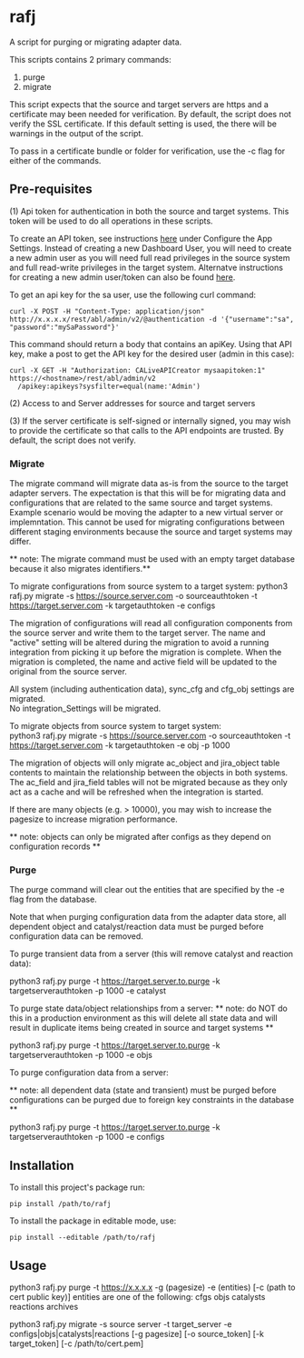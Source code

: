 # rafj
A script for purging or migrating adapter data.  

This scripts contains 2 primary commands: 
1.  purge
2.  migrate

This script expects that the source and target servers are https and a certificate may been needed for verification.  By default, the script does not verify the SSL certificate.  If this default setting is used, the there will be warnings in the output of the script.  

To pass in a certificate bundle or folder for verification, use the -c flag for either of the commands.  

## Pre-requisites 
(1) Api token for authentication in both the source and target systems.  This token will be used to do all operations in these scripts.  

To create an API token, see instructions [here](https://techdocs.broadcom.com/us/en/ca-enterprise-software/agile-development-and-management/rally-platform-ca-agile-central/rally/integrating-top/connectors/ppm-integrations/adapter-for-jira/jira-adapter-configuration-guide.html) under Configure the App Settings.  Instead of creating a new Dashboard User, you will need to create a new admin user as you will need full read privileges in the source system and full read-write privileges in the target system.  Alternatve instructions for creating a new admin user/token can also be found [here](https://ca-broadcom.wolkenservicedesk.com/external/article?articleId=219256 ).

To get an api key for the sa user, use the following curl command:
```
curl -X POST -H "Content-Type: application/json" http://x.x.x.x/rest/abl/admin/v2/@authentication -d '{"username":"sa", "password":"mySaPassword"}' 
```
This command should return a body that contains an apiKey.  Using that API key, make a post to get the API key for the desired user (admin in this case):
```
curl -X GET -H "Authorization: CALiveAPICreator mysaapitoken:1" https://<hostname>/rest/abl/admin/v2
  /apikey:apikeys?sysfilter=equal(name:'Admin')
```

(2) Access to and Server addresses for source and target servers 

(3) If the server certificate is self-signed or internally signed, you may wish to provide the certificate so that calls to the API endpoints are trusted.  By default, the script does not verify. 

### Migrate 
The migrate command will migrate data as-is from the source to the target adapter servers.  The expectation is that this will be for migrating data and configurations that are related to the same source and target systems.  Example scenario would be moving the adapter to a new virtual server or implemntation.  This cannot be used for migrating configurations between different staging environments because the source and target systems may differ.  

** note: The migrate command must be used with an empty target database because it also migrates identifiers.**

To migrate configurations from source system to a target system:
python3 rafj.py migrate -s https://source.server.com -o sourceauthtoken -t https://target.server.com -k targetauthtoken -e configs 

The migration of configurations will read all configuration components from the source server and write them to the target server.  The name and "active" setting will be altered during the migration to avoid a running integration from picking it up before the migration is complete.  When the migration is completed, the name and active field will be updated to the original from the source server.  

All system (including authentication data), sync_cfg and cfg_obj settings are migrated.  
No integration_Settings will be migrated.  

To migrate objects from source system to target system:  
python3 rafj.py migrate -s https://source.server.com -o sourceauthtoken -t https://target.server.com -k targetauthtoken -e obj -p 1000

The migration of objects will only migrate ac_object and jira_object table contents to maintain the relationship between the objects in both systems.  The ac_field and jira_field tables will not be migrated because as they only act as a cache and will be refreshed when the integration is started.  

If there are many objects (e.g. > 10000), you may wish to increase the pagesize to increase migration performance. 

** note: objects can only be migrated after configs as they depend on configuration records ** 

### Purge
The purge command will clear out the entities that are specified by the -e flag from the database.  

Note that when purging configuration data from the adapter data store, all dependent object and catalyst/reaction data must be purged before configuration data can be removed.  

To purge transient data from a server (this will remove catalyst and reaction data): 

python3 rafj.py purge -t https://target.server.to.purge -k targetserverauthtoken -p 1000 -e catalyst

To purge state data/object relationships from a server:
** note: do NOT do this in a production environment as this will delete all state data and will result in duplicate items being created in source and target systems **

python3 rafj.py purge -t https://target.server.to.purge -k targetserverauthtoken -p 1000 -e objs

To purge configuration data from a server: 

** note: all dependent data (state and transient) must be purged before configurations can be purged due to foreign key constraints in the database **

python3 rafj.py purge -t https://target.server.to.purge -k targetserverauthtoken -p 1000 -e configs

## Installation
To install this project's package run:
```
pip install /path/to/rafj
```
To install the package in editable mode, use:
```
pip install --editable /path/to/rafj
```


## Usage


python3 rafj.py purge  -t https://x.x.x.x -g (pagesize) -e (entities) [-c (path to cert public key)]
entities are one of the following:
cfgs
objs
catalysts
reactions
archives

python3 rafj.py migrate -s source server -t target_server -e configs|objs|catalysts|reactions  [-g pagesize] [-o source_token] [-k target_token] [-c /path/to/cert.pem]
